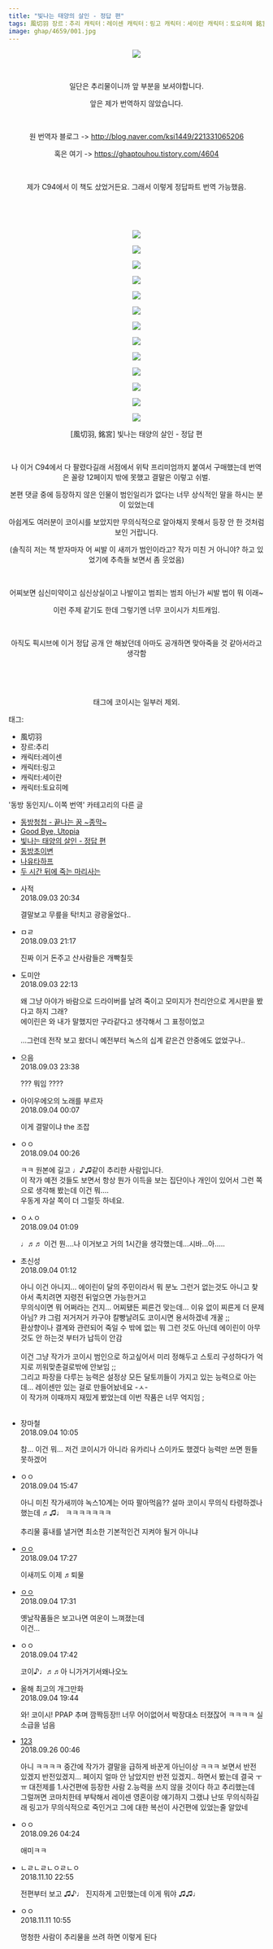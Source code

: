 ```yaml
---
title: "빛나는 태양의 살인 - 정답 편"
tags: 風切羽 장르：추리 캐릭터：레이센 캐릭터：링고 캐릭터：세이란 캐릭터：토요히메 銘宮 동방_동인지／ㄴ이쪽_번역
image: ghap/4659/001.jpg
---
```

<div class="article">
<p style="text-align: center; clear: none; float: none;"><img src="{{ site.nasurl }}/ghap/4659/001.jpg"/></p>
<p style="text-align: center; clear: none; float: none;"><br/></p>
<p style="text-align: center; clear: none; float: none;">일단은 추리물이니까 앞 부분을 보셔야합니다.</p>
<p style="text-align: center; clear: none; float: none;">앞은 제가 번역하지 않았습니다.</p>
<p style="text-align: center; clear: none; float: none;"><br/></p>
<p style="text-align: center; clear: none; float: none;">원 번역자 블로그 -&gt; <a class="tx-link" href="http://blog.naver.com/ksi1449/221331065206" target="_blank">http://blog.naver.com/ksi1449/221331065206</a></p>
<p style="text-align: center; clear: none; float: none;">혹은 여기 -&gt; <a class="tx-link" href="https://ghaptouhou.tistory.com/4604" target="_blank">https://ghaptouhou.tistory.com/4604</a></p>
<p style="text-align: center; clear: none; float: none;"><br/></p>
<p style="text-align: center; clear: none; float: none;">제가 C94에서 이 책도 샀었거든요. 그래서 이렇게 정답파트 번역 가능했음.</p>
<p style="text-align: center; clear: none; float: none;"><br/></p>
<p style="text-align: center; clear: none; float: none;"><br/></p>
<p style="text-align: center; clear: none; float: none;"><img src="{{ site.nasurl }}/ghap/4659/002.jpg"/></p>
<p style="text-align: center; clear: none; float: none;"><img src="{{ site.nasurl }}/ghap/4659/003.jpg"/></p>
<p style="text-align: center; clear: none; float: none;"><img src="{{ site.nasurl }}/ghap/4659/004.jpg"/></p>
<p style="text-align: center; clear: none; float: none;"><img src="{{ site.nasurl }}/ghap/4659/005.jpg"/></p>
<p style="text-align: center; clear: none; float: none;"><img src="{{ site.nasurl }}/ghap/4659/006.jpg"/></p>
<p style="text-align: center; clear: none; float: none;"><img src="{{ site.nasurl }}/ghap/4659/007.jpg"/></p>
<p style="text-align: center; clear: none; float: none;"><img src="{{ site.nasurl }}/ghap/4659/008.jpg"/></p>
<p style="text-align: center; clear: none; float: none;"><img src="{{ site.nasurl }}/ghap/4659/009.jpg"/></p>
<p style="text-align: center; clear: none; float: none;"><img src="{{ site.nasurl }}/ghap/4659/010.jpg"/></p>
<p style="text-align: center; clear: none; float: none;"><img src="{{ site.nasurl }}/ghap/4659/011.jpg"/></p>
<p style="text-align: center; clear: none; float: none;"><img src="{{ site.nasurl }}/ghap/4659/012.jpg"/></p>
<p style="text-align: center; clear: none; float: none;"><img src="{{ site.nasurl }}/ghap/4659/013.jpg"/></p>
<p style="text-align: center; clear: none; float: none;"><img src="{{ site.nasurl }}/ghap/4659/014.jpg"/></p>
<p style="text-align: center; clear: none; float: none;">[風切羽, 銘宮] 빛나는 태양의 살인 - 정답 편</p>
<p style="text-align: center; clear: none; float: none;"><br/></p>
<p style="text-align: center; clear: none; float: none;">나 이거 C94에서 다 팔렸다길래 서점에서 위탁 프리미엄까지 붙여서 구매했는데 번역은 꼴랑 12페이지 밖에 못했고 결말은 이렇고 쉬벌.</p>
<p style="text-align: center; clear: none; float: none;">본편 댓글 중에 등장하지 않은 인물이 범인일리가 없다는 너무 상식적인 말을 하시는 분이 있었는데</p>
<p style="text-align: center; clear: none; float: none;">아쉽게도 여러분이 코이시를 보았지만 무의식적으로 알아채지 못해서 등장 안 한 것처럼 보인 거랍니다.</p>
<p style="text-align: center; clear: none; float: none;">(솔직히 저는 책 받자마자 어 씨발 이 새끼가 범인이라고? 작가 미친 거 아니야? 하고 있었기에 추측들 보면서 좀 웃었음)</p>
<p style="text-align: center; clear: none; float: none;"><br/></p>
<p style="text-align: center; clear: none; float: none;">어찌보면 심신미약이고 심신상실이고 나발이고 범죄는 범죄 아닌가 씨발 법이 뭐 이래~</p>
<p style="text-align: center; clear: none; float: none;">이런 주제 같기도 한데 그렇기엔 너무 코이시가 치트캐임.</p>
<p style="text-align: center; clear: none; float: none;"><br/></p>
<p style="text-align: center; clear: none; float: none;">아직도 픽시브에 이거 정답 공개 안 해놨던데 아마도 공개하면 맞아죽을 것 같아서라고 생각함</p>
<p style="text-align: center; clear: none; float: none;"><br/></p>
<p style="text-align: center; clear: none; float: none;"><br/></p>
<p style="text-align: center; clear: none; float: none;">태그에 코이시는 일부러 제외.</p>
</div><div class="tagTrail">
<p>태그: </p>
<ul>
<li>風切羽</li>
<li>장르:추리</li>
<li>캐릭터:레이센</li>
<li>캐릭터:링고</li>
<li>캐릭터:세이란</li>
<li>캐릭터:토요히메</li>
</ul>
</div><div class="another">
<p>'동방 동인지/ㄴ이쪽 번역' 카테고리의 다른 글</p>
<ul>
<li><a href="/2018-09-18-ghap_4702">동방청첩 - 끝나는 꿈 ~종막~</a></li>
<li><a href="/2018-09-04-ghap_4679">Good Bye, Utopia</a></li>
<li><a href="/2018-09-03-ghap_4659">빛나는 태양의 살인 - 정답 편</a></li>
<li><a href="/2018-09-02-ghap_4651">동방초이변</a></li>
<li><a href="/2018-09-01-ghap_4646">나유타하프</a></li>
<li><a href="/2018-08-30-ghap_4639">두 시간 뒤에 죽는 마리사는</a></li>
</ul>
</div><div class="cb_module cb_fluid">
<div class="cb_wrt cb_profile">
<div class="comment">
<ul>
<li class="cb_thumb_off" id="comment15325489">
<div class="cb_comment_area">
<div class="cb_info_area">
<div class="cb_section">
<span class="cb_nick_name">사적</span>
</div>
<div class="cb_section">
<span class="cb_date">2018.09.03 20:34 </span>
</div>
</div>
<div class="cb_dsc_comment">
<p class="cb_dsc">
											결말보고 무릎을 탁!치고 광광울었다..
										</p>
</div>
</div></li>
<li class="cb_thumb_off" id="comment15325520">
<div class="cb_comment_area">
<div class="cb_info_area">
<div class="cb_section">
<span class="cb_nick_name">ㅁㄹ</span>
</div>
<div class="cb_section">
<span class="cb_date">2018.09.03 21:17 </span>
</div>
</div>
<div class="cb_dsc_comment">
<p class="cb_dsc">
											진짜 이거 돈주고 산사람들은 개빡칠듯
										</p>
</div>
</div></li>
<li class="cb_thumb_off" id="comment15325563">
<div class="cb_comment_area">
<div class="cb_info_area">
<div class="cb_section">
<span class="cb_nick_name">도미안</span>
</div>
<div class="cb_section">
<span class="cb_date">2018.09.03 22:13 </span>
</div>
</div>
<div class="cb_dsc_comment">
<p class="cb_dsc">
											왜 그냥 아야가 바람으로 드라이버를 날려 죽이고 모미지가 천리안으로 게시판을 봤다고 하지 그래?<br/>
에이린은 와 내가 말했지만 구라같다고 생각해서 그 표정이었고<br/>
<br/>
...그런데 전작 보고 왔더니 예전부터 녹스의 십계 같은건 안중에도 없었구나..
										</p>
</div>
</div></li>
<li class="cb_thumb_off" id="comment15325615">
<div class="cb_comment_area">
<div class="cb_info_area">
<div class="cb_section">
<span class="cb_nick_name">으음</span>
</div>
<div class="cb_section">
<span class="cb_date">2018.09.03 23:38 </span>
</div>
</div>
<div class="cb_dsc_comment">
<p class="cb_dsc">
											??? 뭐임 ???? 
										</p>
</div>
</div></li>
<li class="cb_thumb_off" id="comment15325647">
<div class="cb_comment_area">
<div class="cb_info_area">
<div class="cb_section">
<span class="cb_nick_name">아이우에오의 노래를 부르자</span>
</div>
<div class="cb_section">
<span class="cb_date">2018.09.04 00:07 </span>
</div>
</div>
<div class="cb_dsc_comment">
<p class="cb_dsc">
											이게 결말이냐 the 조잡
										</p>
</div>
</div></li>
<li class="cb_thumb_off" id="comment15325665">
<div class="cb_comment_area">
<div class="cb_info_area">
<div class="cb_section">
<span class="cb_nick_name">ㅇㅇ</span>
</div>
<div class="cb_section">
<span class="cb_date">2018.09.04 00:26 </span>
</div>
</div>
<div class="cb_dsc_comment">
<p class="cb_dsc">
											ㅋㅋ 원본에 길고 ♩♪♫같이 추리한 사람입니다.<br/>
이 작가 예전 것들도 보면서 항상 뭔가 이득을 보는 집단이나 개인이 있어서 그런 쪽으로 생각해 봤는데 이건 뭐....<br/>
우동게 자살 쪽이 더 그럴듯 하네요.<br/>
</p>
</div>
</div></li>
<li class="cb_thumb_off" id="comment15325679">
<div class="cb_comment_area">
<div class="cb_info_area">
<div class="cb_section">
<span class="cb_nick_name">ㅇㅅㅇ</span>
</div>
<div class="cb_section">
<span class="cb_date">2018.09.04 01:09 </span>
</div>
</div>
<div class="cb_dsc_comment">
<p class="cb_dsc">
											♩♬♬ 이건 뭔....나 이거보고 거의 1시간을 생각했는데...시바...아.....
										</p>
</div>
</div></li>
<li class="cb_thumb_off" id="comment15325680">
<div class="cb_comment_area">
<div class="cb_info_area">
<div class="cb_section">
<span class="cb_nick_name">초신성</span>
</div>
<div class="cb_section">
<span class="cb_date">2018.09.04 01:12 </span>
</div>
</div>
<div class="cb_dsc_comment">
<p class="cb_dsc">
											아니 이건 아니지... 에이린이 달의 주민이라서 뭐 분노 그런거 없는것도 아니고 찾아서 족치려면 지령전 뒤엎으면 가능한거고<br/>
무의식이면 뭐 어쩌라는 건지... 어찌됐든 찌른건 맞는데... 이유 없이 찌른게 더 문제 아님? 캬 그럼 저거저거 카구야 칼빵날려도 코이시면 용서하겠네 개꿀 ;;<br/>
환상향이나 결계와 관련되어 죽일 수 밖에 없는 뭐 그런 것도 아닌데 에이린이 아무것도 안 하는것 부터가 납득이 안감<br/>
<br/>
이건 그냥 작가가 코이시 범인으로 하고싶어서 미리 정해두고 스토리 구성하다가 억지로 끼워맞춘걸로밖에 안보임 ;;<br/>
그리고 파장을 다루는 능력은 설정상 모든 달토끼들이 가지고 있는 능력으로 아는데... 레이센만 있는 걸로 만들어놨네요 -ㅅ-<br/>
이 작가꺼 이때까지 재밌게 봤었는데 이번 작품은 너무 억지임 ; <br/>
<br/>
</p>
</div>
</div></li>
<li class="cb_thumb_off" id="comment15325839">
<div class="cb_comment_area">
<div class="cb_info_area">
<div class="cb_section">
<span class="cb_nick_name">장마철</span>
</div>
<div class="cb_section">
<span class="cb_date">2018.09.04 10:05 </span>
</div>
</div>
<div class="cb_dsc_comment">
<p class="cb_dsc">
											참... 이건 뭐... 저건 코이시가 아니라 유카리나 스이카도 했겠다 능력만 쓰면 뭔들 못하겠어
										</p>
</div>
</div></li>
<li class="cb_thumb_off" id="comment15325952">
<div class="cb_comment_area">
<div class="cb_info_area">
<div class="cb_section">
<span class="cb_nick_name">ㅇㅇ</span>
</div>
<div class="cb_section">
<span class="cb_date">2018.09.04 15:47 </span>
</div>
</div>
<div class="cb_dsc_comment">
<p class="cb_dsc">
											아니 미친 작가새끼야 녹스10계는 어따 팔아먹음?? 설마 코이시 무의식 타령하겠나 했는데 ♬♫♩ ㅋㅋㅋㅋㅋㅋㅋ<br/>
<br/>
추리물 흉내를 낼거면 최소한 기본적인건 지켜야 될거 아니냐 
										</p>
</div>
</div></li>
<li class="cb_thumb_off" id="comment15325997">
<div class="cb_comment_area">
<div class="cb_info_area">
<div class="cb_section">
<span class="cb_nick_name"> <a href="http://i8999999u998" onclick="return openLinkInNewWindow(this)">ㅇㅇ</a></span>
</div>
<div class="cb_section">
<span class="cb_date">2018.09.04 17:27 </span>
</div>
</div>
<div class="cb_dsc_comment">
<p class="cb_dsc">
											이새끼도 이제 ♬퇴물
										</p>
</div>
</div></li>
<li class="cb_thumb_off" id="comment15326004">
<div class="cb_comment_area">
<div class="cb_info_area">
<div class="cb_section">
<span class="cb_nick_name"> <a href="http://i8999999u998" onclick="return openLinkInNewWindow(this)">ㅇㅇ</a></span>
</div>
<div class="cb_section">
<span class="cb_date">2018.09.04 17:31 </span>
</div>
</div>
<div class="cb_dsc_comment">
<p class="cb_dsc">
											옛날작품들은 보고나면 여운이 느껴졌는데<br/>
이건...
										</p>
</div>
</div></li>
<li class="cb_thumb_off" id="comment15326012">
<div class="cb_comment_area">
<div class="cb_info_area">
<div class="cb_section">
<span class="cb_nick_name">ㅇㅇ</span>
</div>
<div class="cb_section">
<span class="cb_date">2018.09.04 17:42 </span>
</div>
</div>
<div class="cb_dsc_comment">
<p class="cb_dsc">
											코이♪♩♬♬아 니가거기서왜나오노
										</p>
</div>
</div></li>
<li class="cb_thumb_off" id="comment15326065">
<div class="cb_comment_area">
<div class="cb_info_area">
<div class="cb_section">
<span class="cb_nick_name">올해 최고의 개그만화</span>
</div>
<div class="cb_section">
<span class="cb_date">2018.09.04 19:44 </span>
</div>
</div>
<div class="cb_dsc_comment">
<p class="cb_dsc">
											와! 코이시! PPAP 추며 깜짝등장!! 너무 어이없어서 박장대소 터졌잖어 ㅋㅋㅋㅋ 실소급을 넘음
										</p>
</div>
</div></li>
<li class="cb_thumb_off" id="comment15339736">
<div class="cb_comment_area">
<div class="cb_info_area">
<div class="cb_section">
<span class="cb_nick_name"> <a href="http://123123" onclick="return openLinkInNewWindow(this)">123</a></span>
</div>
<div class="cb_section">
<span class="cb_date">2018.09.26 00:46 </span>
</div>
</div>
<div class="cb_dsc_comment">
<p class="cb_dsc">
											아니 ㅋㅋㅋㅋ 중간에 작가가 결말을 급하게 바꾼게 아닌이상 ㅋㅋㅋ 보면서 반전 있겠지 반전있겠지... 페이지 얼마 안 남았지만 반전 있겠지.. 하면서 봤는데 결국 ㅜㅠ 대전제를 1.사건편에 등장한 사람 2.능력을 쓰지 않을 것이다 하고 추리했는데 <br/>
그럴꺼면 코마치한테 부탁해서 레이센 영혼이랑 얘기하지 그랬냐 난또 무의식하길래 링고가 무의식적으로 죽인거고 그에 대한 복선이 사건편에 있었는줄 알았네
										</p>
</div>
</div></li>
<li class="cb_thumb_off" id="comment15339787">
<div class="cb_comment_area">
<div class="cb_info_area">
<div class="cb_section">
<span class="cb_nick_name">ㅇㅇ</span>
</div>
<div class="cb_section">
<span class="cb_date">2018.09.26 04:24 </span>
</div>
</div>
<div class="cb_dsc_comment">
<p class="cb_dsc">
											애미ㅋㅋ
										</p>
</div>
</div></li>
<li class="cb_thumb_off" id="comment15371204">
<div class="cb_comment_area">
<div class="cb_info_area">
<div class="cb_section">
<span class="cb_nick_name">ㄴㄹㄴㄹㄴㅇㄹㄴㅇ</span>
</div>
<div class="cb_section">
<span class="cb_date">2018.11.10 22:55 </span>
</div>
</div>
<div class="cb_dsc_comment">
<p class="cb_dsc">
											전편부터 보고 ♫♪♩ 진지하게 고민했는데 이게 뭐야 ♫♫♩
										</p>
</div>
</div></li>
<li class="cb_thumb_off" id="comment15371429">
<div class="cb_comment_area">
<div class="cb_info_area">
<div class="cb_section">
<span class="cb_nick_name">ㅇㅇ</span>
</div>
<div class="cb_section">
<span class="cb_date">2018.11.11 10:55 </span>
</div>
</div>
<div class="cb_dsc_comment">
<p class="cb_dsc">
											멍청한 사람이 추리물을 쓰려 하면 이렇게 된다
										</p>
</div>
</div></li>
</ul>
</div>
</div><!-- commentList close -->
</div>
